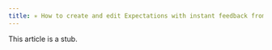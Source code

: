 ```yaml
---
title: ✳ How to create and edit Expectations with instant feedback from a sample Batch of data
---
```


This article is a stub.
